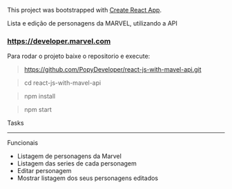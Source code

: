 This project was bootstrapped with [Create React App](https://github.com/facebook/create-react-app).

Lista e edição de personagens da MARVEL, utilizando a API 

### https://developer.marvel.com

Para rodar o projeto baixe o repositorio e execute:

> https://github.com/PopyDeveloper/react-js-with-mavel-api.git

> cd react-js-with-mavel-api

> npm install

> npm start

Tasks

---

Funcionais

- Listagem de personagens da Marvel
- Listagem das series de cada personagem
- Editar personagem
- Mostrar listagem dos seus personagens editados
